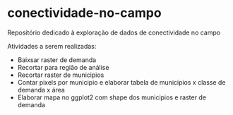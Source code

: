 # conectividade-no-campo
Repositório dedicado à exploração de dados de conectividade no campo

Atividades a serem realizadas:

- Baixsar raster de demanda
- Recortar para região de análise
- Recortar raster de municipios
- Contar pixels por municipio e elaborar tabela de municipios x classe de demanda x área
- Elaborar mapa no ggplot2 com shape dos municipios e raster de demanda



